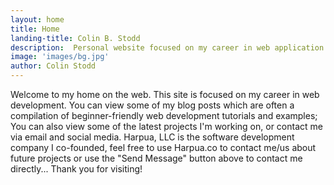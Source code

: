 ```yaml
---
layout: home
title: Home
landing-title: Colin B. Stodd
description:  Personal website focused on my career in web application and mobile development.
image: 'images/bg.jpg'
author: Colin Stodd
---
```


Welcome to my home on the web. This site is focused on my career in web development. You can view some of my blog posts which are often a compilation of beginner-friendly web development tutorials and examples; You can also view some of the latest projects I'm working on, or contact me via email and social media. Harpua, LLC is the software development company I co-founded, feel free to use Harpua.co to contact me/us about future projects or use the "Send Message" button above to contact me directly... Thank you for visiting!
